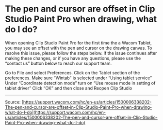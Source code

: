 # The pen and cursor are offset in Clip Studio Paint Pro when drawing, what do I do?

When opening Clip Studio Paint Pro for the first time the a Wacom Tablet, you may see an offset with the pen and cursor on the drawing canvas. To resolve this issue, please follow the steps below. If the issue continues after making these changes, or if you have any questions, please use the “contact us” button below to reach our support team.

Go to File and select Preferences.
Click on the Tablet section of the preferences.
Make sure “Wintab” is selected under “Using tablet service”
Under “Coordinate detection mode” turn on “Use mouse mode in setting of tablet driver”
Click “OK” and then close and Reopen Clip Studio

---
Source: [https://support.wacom.com/hc/en-us/articles/1500006338202-The-pen-and-cursor-are-offset-in-Clip-Studio-Paint-Pro-when-drawing-what-do-I-do](https://support.wacom.com/hc/en-us/articles/1500006338202-The-pen-and-cursor-are-offset-in-Clip-Studio-Paint-Pro-when-drawing-what-do-I-do)

